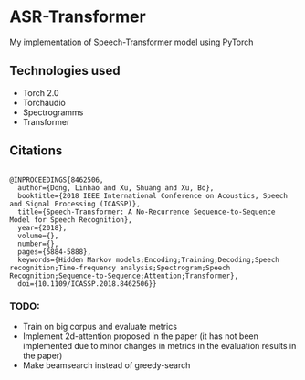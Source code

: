# ASR-Transformer
My implementation of Speech-Transformer model using PyTorch

## Technologies used
- Torch 2.0
- Torchaudio
- Spectrogramms
- Transformer

## Citations

```

@INPROCEEDINGS{8462506,
  author={Dong, Linhao and Xu, Shuang and Xu, Bo},
  booktitle={2018 IEEE International Conference on Acoustics, Speech and Signal Processing (ICASSP)}, 
  title={Speech-Transformer: A No-Recurrence Sequence-to-Sequence Model for Speech Recognition}, 
  year={2018},
  volume={},
  number={},
  pages={5884-5888},
  keywords={Hidden Markov models;Encoding;Training;Decoding;Speech recognition;Time-frequency analysis;Spectrogram;Speech Recognition;Sequence-to-Sequence;Attention;Transformer},
  doi={10.1109/ICASSP.2018.8462506}}
```


### TODO:
- Train on big corpus and evaluate metrics
- Implement 2d-attention proposed in the paper (it has not been implemented due to minor changes in metrics in the evaluation results in the paper)
- Make beamsearch instead of greedy-search
